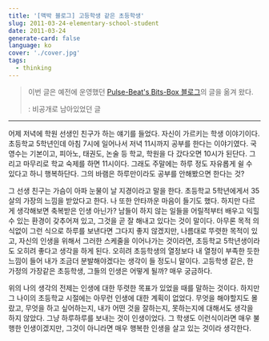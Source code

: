 ```yaml
---
title: '[맥박 블로그] 고등학생 같은 초등학생'
slug: 2011-03-24-elementary-school-student
date: 2011-03-24
generate-card: false
language: ko
cover: './cover.jpg'
tags:
  - thinking
---
```


> 이번 글은 예전에 운영했던 [Pulse-Beat's Bits-Box 블로그](https://pulsebeat.tistory.com/)의 글을 옮겨 왔다.
>
> : 비공개로 남아있었던 글

---

어제 저녁에 학원 선생인 친구가 하는 얘기를 들었다. 자신이 가르키는 학생 이야기이다. 초등학교 5학년인데 아침 7시에 일어나서 저녁 11시까지 공부를 한다는 이야기였다. 국영수는 기본이고, 피아노, 태권도, 논술 등 학교, 학원을 다 갔다오면 10시가 된단다. 그리고 마무리로 학교 숙제를 하면 11시이다. 그래도 주말에는 하루 정도 자유롭게 쉴 수 있다고 하니 행복하단다. 그의 바램은 하루만이라도 공부를 안해봤으면 한다는 것?

그 선생 친구는 가슴이 아파 눈물이 날 지경이라고 말을 한다. 초등학교 5학년에게서 35살의 가장의 느낌을 받았다고 한다. 나 또한 안타까운 마음이 들기도 했다. 하지만 다르게 생각해보면 축복받은 인생 아닌가? 남들이 하지 않는 일들을 어릴적부터 배우고 익힐 수 있는 환경이 갖추어져 있고, 그것을 곧 잘 해내고 있다는 것이 말이다. 아무론 목적 의식없이 그런 식으로 하루를 보낸다면 그다지 좋지 않겠지만, 나름대로 뚜렷한 목적이 있고, 자신의 인생을 위해서 그러한 스케줄을 이어나가는 것이라면, 초등학교 5학년생이라도 오히려 좋다고 생각을 하게 된다. 오히려 초등학생의 열정보다 내 열정이 부족한 듯한 느낌이 들어 내가 조금더 분발해야겠다는 생각이 들 정도니 말이다. 고등학생 같은, 한 가정의 가장같은 초등학생, 그들의 인생은 어떻게 될까? 매우 궁금하다.

위의 나의 생각의 전제는 인생에 대한 뚜렷한 목표가 있었을 때를 말하는 것이다. 하지만 그 나이의 초등학교 시절에는 아무런 인생에 대한 계획이 없었다. 무엇을 해야할지도 몰랐고, 무엇을 하고 싶어하는지, 내가 어떤 것을 잘하는지, 못하는지에 대해서도 생각을 하지 않았다. 그냥 하루하루를 보내는 것이 인생이었다. 그 학생도 이런식이라면 매우 불행한 인생이겠지만, 그것이 아니라면 매우 행복한 인생을 살고 있는 것이라 생각한다.
